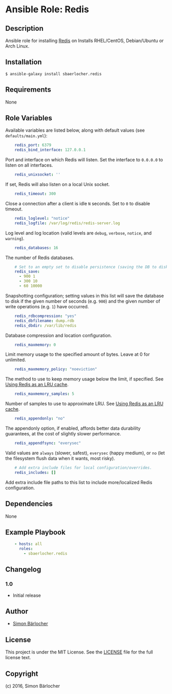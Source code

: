 # Ansible Role: Redis

## Description

Ansible role for installing [Redis](http://redis.io/) on Installs RHEL/CentOS, Debian/Ubuntu or Arch Linux.

## Installation

```
$ ansible-galaxy install sbaerlocher.redis
```

## Requirements

None

## Role Variables

Available variables are listed below, along with default values (see `defaults/main.yml`):

```yml
    redis_port: 6379
    redis_bind_interface: 127.0.0.1
```

Port and interface on which Redis will listen. Set the interface to `0.0.0.0` to listen on all interfaces.

```yml
    redis_unixsocket: ''
```

If set, Redis will also listen on a local Unix socket.

```yml
    redis_timeout: 300
```

Close a connection after a client is idle `N` seconds. Set to `0` to disable timeout.

```yml
    redis_loglevel: "notice"
    redis_logfile: /var/log/redis/redis-server.log
```

Log level and log location (valid levels are `debug`, `verbose`, `notice`, and `warning`).

```yml
    redis_databases: 16
```

The number of Redis databases.

```yml
    # Set to an empty set to disable persistence (saving the DB to disk).
    redis_save:
      - 900 1
      - 300 10
      - 60 10000
```

Snapshotting configuration; setting values in this list will save the database to disk if the given number of seconds (e.g. `900`) and the given number of write operations (e.g. `1`) have occurred.

```yml
    redis_rdbcompression: "yes"
    redis_dbfilename: dump.rdb
    redis_dbdir: /var/lib/redis
```

Database compression and location configuration.

```yml
    redis_maxmemory: 0
```

Limit memory usage to the specified amount of bytes. Leave at 0 for unlimited.

```yml
    redis_maxmemory_policy: "noeviction"
```

The method to use to keep memory usage below the limit, if specified. See [Using Redis as an LRU cache](http://redis.io/topics/lru-cache).

```yml
    redis_maxmemory_samples: 5
```

Number of samples to use to approximate LRU. See [Using Redis as an LRU cache](http://redis.io/topics/lru-cache).

```yml
    redis_appendonly: "no"
```

The appendonly option, if enabled, affords better data durability guarantees, at the cost of slightly slower performance.

```yml
    redis_appendfsync: "everysec"
```

Valid values are `always` (slower, safest), `everysec` (happy medium), or `no` (let the filesystem flush data when it wants, most risky).

```yml
    # Add extra include files for local configuration/overrides.
    redis_includes: []
```

Add extra include file paths to this list to include more/localized Redis configuration.

## Dependencies

None

## Example Playbook

```yml
    - hosts: all
      roles:
        - sbaerlocher.redis
```

## Changelog

### 1.0

* Initial release

## Author

* [Simon Bärlocher](https://sbaerlocher.ch)
 
## License

This project is under the MIT License. See the [LICENSE](https://sbaerlo.ch/licence) file for the full license text.

## Copyright

(c) 2016, Simon Bärlocher